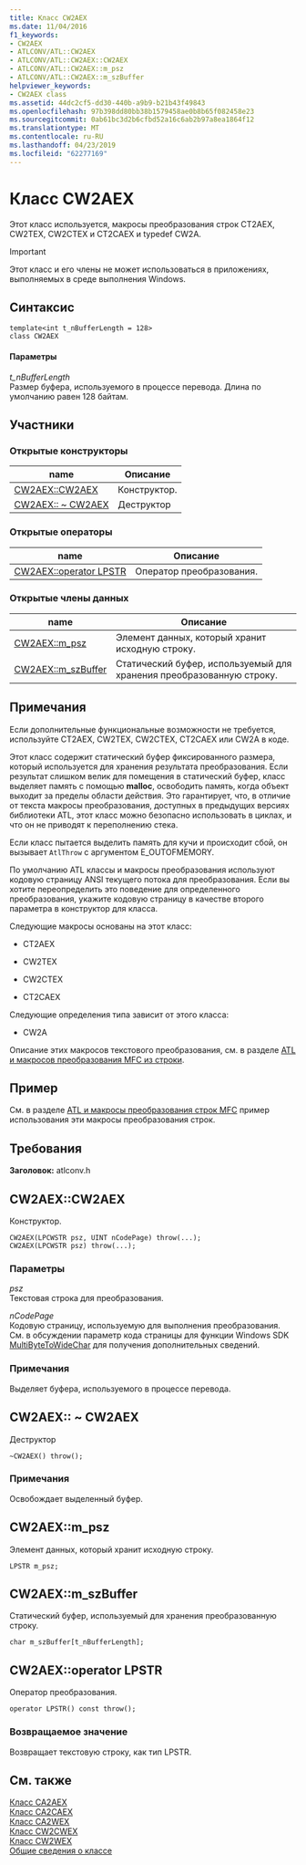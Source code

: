 ```yaml
---
title: Класс CW2AEX
ms.date: 11/04/2016
f1_keywords:
- CW2AEX
- ATLCONV/ATL::CW2AEX
- ATLCONV/ATL::CW2AEX::CW2AEX
- ATLCONV/ATL::CW2AEX::m_psz
- ATLCONV/ATL::CW2AEX::m_szBuffer
helpviewer_keywords:
- CW2AEX class
ms.assetid: 44dc2cf5-dd30-440b-a9b9-b21b43f49843
ms.openlocfilehash: 97b398dd80bb38b1579458ae0b8b65f082458e23
ms.sourcegitcommit: 0ab61bc3d2b6cfbd52a16c6ab2b97a8ea1864f12
ms.translationtype: MT
ms.contentlocale: ru-RU
ms.lasthandoff: 04/23/2019
ms.locfileid: "62277169"
---
```

# <a name="cw2aex-class"></a>Класс CW2AEX

Этот класс используется, макросы преобразования строк CT2AEX, CW2TEX, CW2CTEX и CT2CAEX и typedef CW2A.

> [!IMPORTANT]
>  Этот класс и его члены не может использоваться в приложениях, выполняемых в среде выполнения Windows.

## <a name="syntax"></a>Синтаксис

```
template<int t_nBufferLength = 128>
class CW2AEX
```

#### <a name="parameters"></a>Параметры

*t_nBufferLength*<br/>
Размер буфера, используемого в процессе перевода. Длина по умолчанию равен 128 байтам.

## <a name="members"></a>Участники

### <a name="public-constructors"></a>Открытые конструкторы

|name|Описание|
|----------|-----------------|
|[CW2AEX::CW2AEX](#cw2aex)|Конструктор.|
|[CW2AEX:: ~ CW2AEX](#dtor)|Деструктор|

### <a name="public-operators"></a>Открытые операторы

|name|Описание|
|----------|-----------------|
|[CW2AEX::operator LPSTR](#operator_lpstr)|Оператор преобразования.|

### <a name="public-data-members"></a>Открытые члены данных

|name|Описание|
|----------|-----------------|
|[CW2AEX::m_psz](#m_psz)|Элемент данных, который хранит исходную строку.|
|[CW2AEX::m_szBuffer](#m_szbuffer)|Статический буфер, используемый для хранения преобразованную строку.|

## <a name="remarks"></a>Примечания

Если дополнительные функциональные возможности не требуется, используйте CT2AEX, CW2TEX, CW2CTEX, CT2CAEX или CW2A в коде.

Этот класс содержит статический буфер фиксированного размера, который используется для хранения результата преобразования. Если результат слишком велик для помещения в статический буфер, класс выделяет память с помощью **malloc**, освободить память, когда объект выходит за пределы области действия. Это гарантирует, что, в отличие от текста макросы преобразования, доступных в предыдущих версиях библиотеки ATL, этот класс можно безопасно использовать в циклах, и что он не приводят к переполнению стека.

Если класс пытается выделить память для кучи и происходит сбой, он вызывает `AtlThrow` с аргументом E_OUTOFMEMORY.

По умолчанию ATL классы и макросы преобразования используют кодовую страницу ANSI текущего потока для преобразования. Если вы хотите переопределить это поведение для определенного преобразования, укажите кодовую страницу в качестве второго параметра в конструктор для класса.

Следующие макросы основаны на этот класс:

- CT2AEX

- CW2TEX

- CW2CTEX

- CT2CAEX

Следующие определения типа зависит от этого класса:

- CW2A

Описание этих макросов текстового преобразования, см. в разделе [ATL и макросов преобразования MFC из строки](string-conversion-macros.md).

## <a name="example"></a>Пример

См. в разделе [ATL и макросы преобразования строк MFC](string-conversion-macros.md) пример использования эти макросы преобразования строк.

## <a name="requirements"></a>Требования

**Заголовок:** atlconv.h

##  <a name="cw2aex"></a>  CW2AEX::CW2AEX

Конструктор.

```
CW2AEX(LPCWSTR psz, UINT nCodePage) throw(...);
CW2AEX(LPCWSTR psz) throw(...);
```

### <a name="parameters"></a>Параметры

*psz*<br/>
Текстовая строка для преобразования.

*nCodePage*<br/>
Кодовую страницу, используемую для выполнения преобразования. См. в обсуждении параметр кода страницы для функции Windows SDK [MultiByteToWideChar](/windows/desktop/api/stringapiset/nf-stringapiset-multibytetowidechar) для получения дополнительных сведений.

### <a name="remarks"></a>Примечания

Выделяет буфера, используемого в процессе перевода.

##  <a name="dtor"></a>  CW2AEX:: ~ CW2AEX

Деструктор

```
~CW2AEX() throw();
```

### <a name="remarks"></a>Примечания

Освобождает выделенный буфер.

##  <a name="m_psz"></a>  CW2AEX::m_psz

Элемент данных, который хранит исходную строку.

```
LPSTR m_psz;
```

##  <a name="m_szbuffer"></a>  CW2AEX::m_szBuffer

Статический буфер, используемый для хранения преобразованную строку.

```
char m_szBuffer[t_nBufferLength];
```

##  <a name="operator_lpstr"></a>  CW2AEX::operator LPSTR

Оператор преобразования.

```
operator LPSTR() const throw();
```

### <a name="return-value"></a>Возвращаемое значение

Возвращает текстовую строку, как тип LPSTR.

## <a name="see-also"></a>См. также

[Класс CA2AEX](../../atl/reference/ca2aex-class.md)<br/>
[Класс CA2CAEX](../../atl/reference/ca2caex-class.md)<br/>
[Класс CA2WEX](../../atl/reference/ca2wex-class.md)<br/>
[Класс CW2CWEX](../../atl/reference/cw2cwex-class.md)<br/>
[Класс CW2WEX](../../atl/reference/cw2wex-class.md)<br/>
[Общие сведения о классе](../../atl/atl-class-overview.md)
